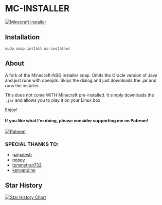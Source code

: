 # MC-INSTALLER

[![Minecraft Installer](https://snapcraft.io/mc-installer/badge.svg)](https://snapcraft.io/mc-installer)

## Installation
`sudo snap install mc-installer`

## About
A fork of the Minecraft-NSG installer snap. Omits the Oracle version of Java and just runs with openjdk. Skips the dialog and just downloads the .jar and runs the installer.

This does not come WITH Minecraft pre-installed. It simply downloads the `.jar` and allows you to play it on your Linux box.

Enjoy!

#### If you like what I'm doing, please consider supporting me on Patreon!
[![Patreon](https://img.shields.io/badge/Patreon-F96854?style=for-the-badge&logo=patreon&logoColor=white)](https://www.patreon.com/kz6fittycent)

### SPECIAL THANKS TO:

* [galgalesh](https://github.com/galgalesh)
* [popey](https://github.com/popey)
* [tommytran732](https://github.com/tommytran732)
* [kenvandine](https://github.com/kenvandine)

## Star History

[![Star History Chart](https://api.star-history.com/svg?repos=kz6fittycent/mc-installer&type=Date)](https://star-history.com/#kz6fittycent/mc-installer&Date)
